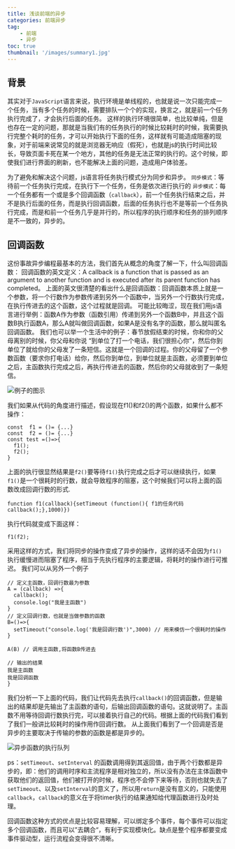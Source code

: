 ```yaml
---
title: 浅谈前端的异步
categories: 前端异步
tag: 
    - 前端
    - 异步 
toc: true
thumbnail: '/images/summary1.jpg'
---
```


## 背景
   其实对于`JavaScript`语言来说，执行环境是单线程的，也就是说一次只能完成一个任务，当有多个任务的时候，需要排队一个个的实现，换言之，就是前一个任务执行完成了，才会执行后面的任务。
这样的执行环境很简单，也比较单纯，但是也存在一定的问题，那就是当我们有的任务执行的时候比较耗时的时候，我需要执行完整个耗时的任务，才可以开始执行下面的任务，这样就有可能造成阻塞的现象，对于前端来说常见的就是浏览器无响应（假死），也就是js的执行时间比较长，导致页面卡死在某一个地方，其他的任务是无法正常的执行的。这个时候，即使我们进行界面的刷新，也不能解决上面的问题，造成用户体验差。
<!--more-->
为了避免和解决这个问题，js语言将任务执行模式分为同步和异步。
`同步模式`：等待前一个任务执行完成，在执行下一个任务，任务是依次进行执行的
`异步模式`：每一个任务都有一个或是多个回调函数（`callback`），前一个任务执行结束之后，并不是执行后面的任务，而是执行回调函数，后面的任务执行也不是等前一个任务执行完成，而是和前一个任务几乎是并行的，所以程序的执行顺序和任务的排列顺序是不一致的，异步的。




## 回调函数
这份事故异步编程最基本的方法，我们首先从概念的角度了解一下，什么叫回调函数：
回调函数的英文定义：A callback is a function that is passed as an argument to another function and is executed after its parent function has completed。
上面的英文很清楚的看出什么是回调函数：回调函数本质上就是一个参数，将一个行数作为参数传递到另外一个函数中，当另外一个行数执行完成，在执行传进去的这个函数，这个过程就是回调。
可能比较晦涩，现在我们用js语言进行举例：函数A作为参数（函数引用）传递到另外一个函数B中，并且这个函数B执行函数A，那么A就叫做回调函数，如果A是没有名字的函数，那么就叫匿名回调函数。
我们也可以举一个生活中的例子：春节放假结束的时候，你和你的父母离别的时候，你父母和你说 “到单位了打一个电话，我们很担心你”，然后你到单位了就给你的父母发了一条短信。这就是一个回调的过程。你的父母留了一个参数函数（要求你打电话）给你，然后你到单位，到单位就是主函数，必须要到单位之后，主函数执行完成之后，再执行传进去的函数，然后你的父母就收到了一条短信。

![例子的图示](https://upload-images.jianshu.io/upload_images/13681871-f14095524a0fb494.png?imageMogr2/auto-orient/strip%7CimageView2/2/w/1240)

我们如果从代码的角度进行描述，假设现在f1()和f2()的两个函数，如果什么都不操作：
```
const  f1 = ()= {...}
const  f2 = ()= {...}
const test =()=>{
  f1();
  f2();
}
```
上面的执行很显然结果是`f2()`要等待`f1()`执行完成之后才可以继续执行，如果`f1()`是一个很耗时的行数，就会导致程序的阻塞，这个时候我们可以将上面的函数改成回调行数的形式.
```
function f1(callback){setTimeout (function(){ f1的任务代码callback();},1000)})
```
执行代码就变成下面这样：
```
f1(f2);
```
采用这样的方式，我们将同步的操作变成了异步的操作，这样的话不会因为`f1()`执行缓慢进而阻塞了程序，相当于先执行程序的主要逻辑，将耗时的操作进行可推迟。
我们可以从另外一个例子
```
// 定义主函数，回调行数最为参数
A = (callback) =>{
  callback();
  console.log("我是主函数")
}
// 定义回调行数，也就是当做参数的函数
B=()=>{
  setTimeout("console.log('我是回调行数')",3000) // 用来模仿一个很耗时的操作
}

A(B) // 调用主函数,将函数B传进去

// 输出的结果
我是主函数
我是回调函数
}
```
我们分析一下上面的代码，我们让代码先去执行`callback()`的回调函数，但是输出的结果却是先输出了主函数的语句，后输出回调函数的语句。这就说明了。主函数不用等待回调行数执行完，可以接着执行自己的代码。根据上面的代码我们看到了我们一般讲比较耗时的操作用作回调行数。
从上面我们看到了一个回调是否是异步的主要取决于传输的参数的函数是都是异步的。

![异步函数的执行队列](https://upload-images.jianshu.io/upload_images/13681871-4734d96c5462f7fb.png?imageMogr2/auto-orient/strip%7CimageView2/2/w/1240)

ps：`setTimeout`、`setInterval` 的函数调用得到其返回值，由于两个行数都是异步的，即：他们的调用时序和主流程序是相对独立的，所以没有办法在主体函数中获取他们的返回值，他们被打开的时候，程序也不会停下来等待，否则也就失去了`setTimeout`、以及`setInterval`的意义了，所以用`return`是没有意义的，只能使用`callback`，`callback`的意义在于将timer执行的结果通知给代理函数进行及时处理。

回调函数这种方式的优点是比较容易理解，可以绑定多个事件，每个事件可以指定多个回调函数，而且可以”去耦合“，有利于实现模块化。缺点是整个程序都要变成事件驱动型，运行流程会变得很不清晰。
